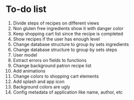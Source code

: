 To-do list
================================================================================

  1. Divide steps of recipes on different views
  4. Non gluten free ingredients show it with danger color
  5. Keep shopping cart list since the recipe is completed
  6. Show recipes if the user has enough level
  7. Change database structure to group by sets ingredients
  8. Change database structure to group by sets steps
 13. User model
 15. Extract errors on fields to functions
 16. Change background patron recipe list 
 17. Add animations
 18. Change colors to shopping cart elements
 19. Add splash and app icon
 20. Background colors are ugly
 21. Config metadata of application like name, author, etc

